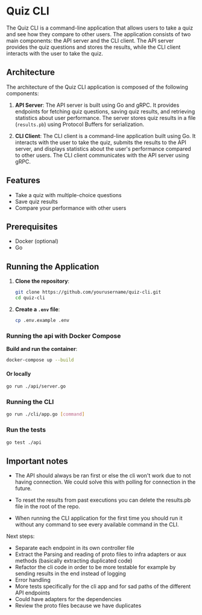 # Quiz CLI

The Quiz CLI is a command-line application that allows users to take a quiz and see how they compare to other users. The application consists of two main components: the API server and the CLI client. The API server provides the quiz questions and stores the results, while the CLI client interacts with the user to take the quiz.

## Architecture
The architecture of the Quiz CLI application is composed of the following components:

1. **API Server**: The API server is built using Go and gRPC. It provides endpoints for fetching quiz questions, saving quiz results, and retrieving statistics about user performance. The server stores quiz results in a file (`results.pb`) using Protocol Buffers for serialization.

2. **CLI Client**: The CLI client is a command-line application built using Go. It interacts with the user to take the quiz, submits the results to the API server, and displays statistics about the user's performance compared to other users. The CLI client communicates with the API server using gRPC.

## Features

- Take a quiz with multiple-choice questions
- Save quiz results
- Compare your performance with other users

## Prerequisites

- Docker (optional)
- Go

## Running the Application

1. **Clone the repository**:
    ```sh
    git clone https://github.com/yourusername/quiz-cli.git
    cd quiz-cli
    ```

2. **Create a `.env` file**:
    ```sh
    cp .env.example .env
    ```

### Running the api with Docker Compose

**Build and run the container**:
```sh
docker-compose up --build
```

#### Or locally

```sh
go run ./api/server.go 
```

### Running the CLI

```sh
go run ./cli/app.go [command]
```

### Run the tests

```sh
go test ./api
```

## Important notes

* The API should always be ran first or else the cli won't work due to not having connection. We could solve this with polling for connection in the future.

* To reset the results from past executions you can delete the results.pb file in the root of the repo.

* When running the CLI application for the first time you should run it without any command to see every available command in the CLI.

Next steps:

- Separate each endpoint in its own controller file
- Extract the Parsing and reading of proto files to infra adapters or aux methods (basically extracting duplicated code)
- Refactor the cli code in order to be more testable for example by sending results in the end instead of logging
- Error handling 
- More tests specifically for the cli app and for sad paths of the different API endpoints
- Could have adapters for the dependencies
- Review the proto files because we have duplicates